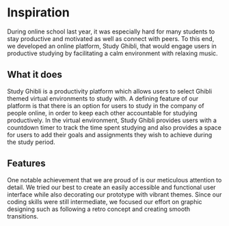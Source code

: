 # Inspiration

During online school last year, it was especially hard for many students to stay productive and motivated as well as 
connect with peers. To this end, we developed an online platform, Study Ghibli, that would engage users in productive 
studying by facilitating a calm environment with relaxing music.

## What it does

Study Ghibli is a productivity platform which allows users to select Ghibli themed virtual environments to study with. 
A defining feature of our platform is that there is an option for users to study in the company of people online, 
in order to keep each other accountable for studying productively. In the virtual environment, Study Ghibli provides users 
with a countdown timer to track the time spent studying and also provides a space for users to add their 
goals and assignments they wish to achieve during the study period.


## Features

One notable achievement that we are proud of is our meticulous attention to detail. We tried our best to create an 
easily accessible and functional user interface while also decorating our prototype with vibrant themes. 
Since our coding skills were still intermediate, we focused our effort on graphic designing such as following a 
retro concept and creating smooth transitions.